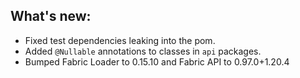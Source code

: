 ## What's new:

* Fixed test dependencies leaking into the pom.
* Added `@Nullable` annotations to classes in `api` packages.
* Bumped Fabric Loader to 0.15.10 and Fabric API to 0.97.0+1.20.4

